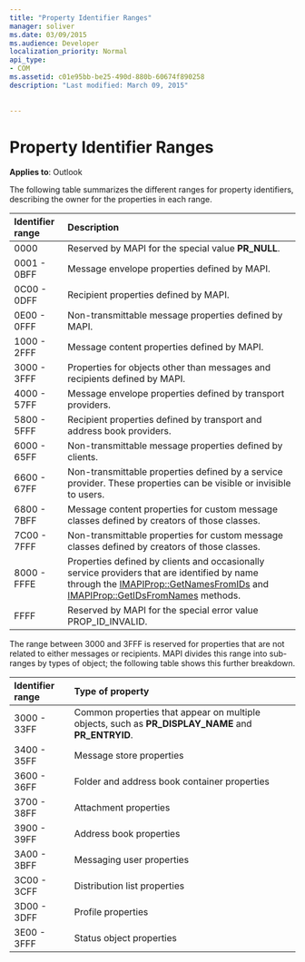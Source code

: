 ```yaml
---
title: "Property Identifier Ranges"
manager: soliver
ms.date: 03/09/2015
ms.audience: Developer
localization_priority: Normal
api_type:
- COM
ms.assetid: c01e95bb-be25-490d-880b-60674f890258
description: "Last modified: March 09, 2015"
 
 
---
```


# Property Identifier Ranges

  
  
**Applies to**: Outlook 
  
The following table summarizes the different ranges for property identifiers, describing the owner for the properties in each range.
  
|**Identifier range**|**Description**|
|:-----|:-----|
|0000  <br/> |Reserved by MAPI for the special value **PR_NULL**.  <br/> |
|0001 - 0BFF  <br/> |Message envelope properties defined by MAPI.  <br/> |
|0C00 - 0DFF  <br/> |Recipient properties defined by MAPI.  <br/> |
|0E00 - 0FFF  <br/> |Non-transmittable message properties defined by MAPI.  <br/> |
|1000 - 2FFF  <br/> |Message content properties defined by MAPI.  <br/> |
|3000 - 3FFF  <br/> |Properties for objects other than messages and recipients defined by MAPI.  <br/> |
|4000 - 57FF  <br/> |Message envelope properties defined by transport providers.  <br/> |
|5800 - 5FFF  <br/> |Recipient properties defined by transport and address book providers.  <br/> |
|6000 - 65FF  <br/> |Non-transmittable message properties defined by clients.  <br/> |
|6600 - 67FF  <br/> |Non-transmittable properties defined by a service provider. These properties can be visible or invisible to users.  <br/> |
|6800 - 7BFF  <br/> |Message content properties for custom message classes defined by creators of those classes.  <br/> |
|7C00 - 7FFF  <br/> |Non-transmittable properties for custom message classes defined by creators of those classes.  <br/> |
|8000 - FFFE  <br/> |Properties defined by clients and occasionally service providers that are identified by name through the [IMAPIProp::GetNamesFromIDs](imapiprop-getnamesfromids.md) and [IMAPIProp::GetIDsFromNames](imapiprop-getidsfromnames.md) methods.  <br/> |
|FFFF  <br/> |Reserved by MAPI for the special error value PROP_ID_INVALID.  <br/> |
   
The range between 3000 and 3FFF is reserved for properties that are not related to either messages or recipients. MAPI divides this range into sub-ranges by types of object; the following table shows this further breakdown. 
  
|**Identifier range**|**Type of property**|
|:-----|:-----|
|3000 - 33FF  <br/> |Common properties that appear on multiple objects, such as **PR_DISPLAY_NAME** and **PR_ENTRYID**.  <br/> |
|3400 - 35FF  <br/> |Message store properties  <br/> |
|3600 - 36FF  <br/> |Folder and address book container properties  <br/> |
|3700 - 38FF  <br/> |Attachment properties  <br/> |
|3900 - 39FF  <br/> |Address book properties  <br/> |
|3A00 - 3BFF  <br/> |Messaging user properties  <br/> |
|3C00 - 3CFF  <br/> |Distribution list properties  <br/> |
|3D00 - 3DFF  <br/> |Profile properties  <br/> |
|3E00 - 3FFF  <br/> |Status object properties  <br/> |
   

